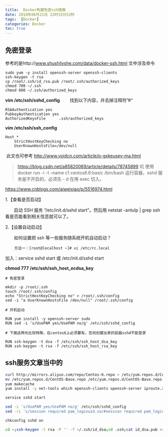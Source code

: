 ```yaml
---
title:  Docker构建免密ssh镜像
date: 2018年06月21日 22时15分52秒
tags:  [Docker]
categories: Docker
toc: true
---
```


##  免密登录
参考的是http://www.shushilvshe.com/data/docker-ssh.html
文中涉及命令
```
sudo yum -y install openssh-server openssh-clients
ssh-keygen -t rsa
cp /root/.ssh/id_rsa.pub /root/.ssh/authorized_keys
chmod 700 ~/.ssh
chmod 600 ~/.ssh/authorized_keys
```

<!--more-->
**vim /etc/ssh/sshd_config**
　　找到以下内容，并去掉注释符”#“

```
RSAAuthentication yes
PubkeyAuthentication yes
AuthorizedKeysFile      .ssh/authorized_keys
```

**vim /etc/ssh/ssh_config**

```
Host *
	StrictHostKeyChecking no
	UserKnownHostsFile=/dev/null
```

​		此文也可参考 http://www.voidcn.com/article/p-gxkeusey-ma.html



> https://blog.csdn.net/a85820069/article/details/78745899
> 坑
> 使用 docker run -i -t –name c1 centos6.6:basic /bin/bash 运行容器，sshd 服务是不开启的，必须先 - d 在用 exec 切入。


https://www.cnblogs.com/aiweixiao/p/5516974.html


1.【查看是否启动】

　　启动 SSH 服务 “/etc/init.d/sshd start”。然后用 netstat -antulp | grep ssh 看是否能看到相关信息就可以了。

2.【设置自动启动】

　　如何设置把 ssh 等一些服务随系统开机自动启动？

		方法一：[root@localhost ~]# vi /etc/rc.local
加入：service sshd start 或  /etc/init.d/sshd start



**chmod 777 /etc/ssh/ssh_host_ecdsa_key**

```
# 免密登录

mkdir -p /root/.ssh  
touch /root/.ssh/config  
echo "StrictHostKeyChecking no" > /root/.ssh/config  
sed -i "a UserKnownHostsFile /dev/null" /root/.ssh/config 

# 开机启动

RUN yum install -y openssh-server sudo  
RUN sed -i 's/UsePAM yes/UsePAM no/g' /etc/ssh/sshd_config  

# 下面这两句比较特殊，在centos6上必须要有，否则创建出来的容器sshd不能登录

RUN ssh-keygen -t dsa -f /etc/ssh/ssh_host_dsa_key  
RUN ssh-keygen -t rsa -f /etc/ssh/ssh_host_rsa_key 
```



## ssh服务文章当中的
```bash
curl http://mirrors.aliyun.com/repo/Centos-6.repo > /etc/yum.repos.d/CentOS-Base-6-aliyun.repo
mv /etc/yum.repos.d/CentOS-Base.repo /etc/yum.repos.d/CentOS-Base.repo.bak
yum makecache
yum install -y net-tools which openssh-clients openssh-server iproute.x86_64 wget

service sshd start

sed -i 's/UsePAM yes/UsePAM no/g' /etc/ssh/sshd_config
sed -ri 's/session required pam_loginuid.so/#session required pam_loginuid.so/g' /etc/pam.d/sshd

chkconfig sshd on

cd ~;ssh-keygen -t rsa -P '' -f ~/.ssh/id_dsa;cd .ssh;cat id_dsa.pub >> authorized_keys
```
